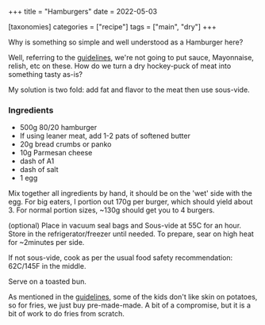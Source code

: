 +++
title = "Hamburgers"
date = 2022-05-03

[taxonomies]
categories = ["recipe"]
tags = ["main", "dry"]
+++


Why is something so simple and well understood as a Hamburger here?

Well, referring to the [guidelines](/guidelines), we're not going to put sauce, Mayonnaise, relish, etc on these.  How do we turn a dry hockey-puck of meat into something tasty as-is?

My solution is two fold: add fat and flavor to the meat then use sous-vide.

<!-- more -->

### Ingredients

- 500g 80/20 hamburger 
- If using leaner meat, add 1-2 pats of softened butter 
- 20g bread crumbs or panko
- 10g Parmesan cheese
- dash of A1
- dash of salt
- 1 egg


Mix together all ingredients by hand, it should be on the 'wet' side
 with the egg.  For big eaters, I portion out 170g per burger, which should yield about 3.
 For normal portion sizes, ~130g should get you to 4 burgers.  

(optional) Place in vacuum seal bags and Sous-vide at 55C for an hour. Store in the refrigerator/freezer until needed.  To prepare, sear on high heat for ~2minutes per side.

If not sous-vide, cook as per the usual food safety recommendation: 62C/145F in the middle.

Serve on a toasted bun.

As mentioned in the [guidelines](/guidelines), some of the kids don't like skin on potatoes, so for fries, we just buy pre-made-made. A bit of a compromise, but it is a bit of work to do fries from scratch.
